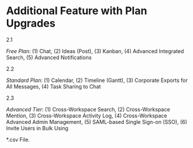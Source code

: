 # Additional Feature with Plan Upgrades

2.1

*Free Plan*: (1) Chat, (2) Ideas (Post), (3) Kanban, (4) Advanced Integrated Search, (5) Advanced Notifications

 2.2

*Standard Plan*: (1) Calendar, (2) Timeline (Gantt), (3) Corporate Exports for All Messages, (4) Task Sharing to Chat

 2.3

*Advanced Tier*: (1) Cross-Workspace Search, (2) Cross-Workspace Mention, (3) Cross-Workspace Activity Log, (4) Cross-Workspace Advanced Admin Management, (5) SAML-based Single Sign-on (SSO), (6) Invite Users in Bulk Using

*.csv File.

